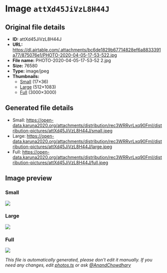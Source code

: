# Image `attXd45JiVzL8H44J`

## Original file details

- **ID:** attXd45JiVzL8H44J
- **URL:** https://dl.airtable.com/.attachments/bc6de1829b67714828ef6a8833391a77/875076e1/PHOTO-2020-04-05-17-53-522.jpg
- **File name:** PHOTO-2020-04-05-17-53-52 2.jpg
- **Size:** 76580
- **Type:** image/jpeg
- **Thumbnails:**
  - [Small](https://dl.airtable.com/.attachmentThumbnails/7f754b47380e99450d148d6c952ed1d6/157de917) (17×36)
  - [Large](https://dl.airtable.com/.attachmentThumbnails/8eea70ee2cc2df59c775e66736b41c86/66c4a3c0) (512×1083)
  - [Full](https://dl.airtable.com/.attachmentThumbnails/f7d84067dd3a907d6be8821871634ede/d5de7345) (3000×3000)

## Generated file details

- Small: https://open-data.karuna2020.org/attachments/distribution/rec3WRRvrLxq90FmI/distribution-pictures/attXd45JiVzL8H44J/small.jpeg
- Large: https://open-data.karuna2020.org/attachments/distribution/rec3WRRvrLxq90FmI/distribution-pictures/attXd45JiVzL8H44J/large.jpeg
- Full: https://open-data.karuna2020.org/attachments/distribution/rec3WRRvrLxq90FmI/distribution-pictures/attXd45JiVzL8H44J/full.jpeg

## Image preview

### Small

![](https://open-data.karuna2020.org/attachments/distribution/rec3WRRvrLxq90FmI/distribution-pictures/attXd45JiVzL8H44J/small.jpeg)

### Large

![](https://open-data.karuna2020.org/attachments/distribution/rec3WRRvrLxq90FmI/distribution-pictures/attXd45JiVzL8H44J/large.jpeg)

### Full

![](https://open-data.karuna2020.org/attachments/distribution/rec3WRRvrLxq90FmI/distribution-pictures/attXd45JiVzL8H44J/full.jpeg)

_This file is automatically generated, please don't edit it manually. If you need any changes, edit [photos.ts](/photos.ts) or ask [@AnandChowdhary](https://github.com/AnandChowdhary)_

